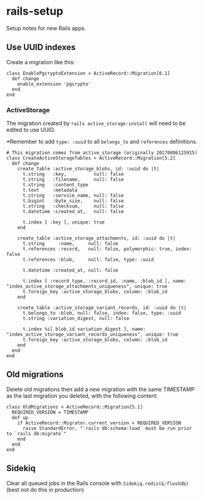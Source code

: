 # rails-setup
Setup notes for new Rails apps.

## Use UUID indexes

Create a migration like this:
```
class EnablePgcryptoExtension < ActiveRecord::Migration[6.1]
  def change
    enable_extension 'pgcrypto'
  end
end
```

### ActiveStorage
The migration created by `rails active_storage:install` will need to be edited to use UUID. 

*Remember to add `type: :uuid` to all `belongs_to` and `references` definitions.
```
# This migration comes from active_storage (originally 20170806125915)
class CreateActiveStorageTables < ActiveRecord::Migration[5.2]
  def change
    create_table :active_storage_blobs, id: :uuid do |t|
      t.string   :key,          null: false
      t.string   :filename,     null: false
      t.string   :content_type
      t.text     :metadata
      t.string   :service_name, null: false
      t.bigint   :byte_size,    null: false
      t.string   :checksum,     null: false
      t.datetime :created_at,   null: false

      t.index [ :key ], unique: true
    end

    create_table :active_storage_attachments, id: :uuid do |t|
      t.string     :name,     null: false
      t.references :record,   null: false, polymorphic: true, index: false
      t.references :blob,     null: false, type: :uuid

      t.datetime :created_at, null: false

      t.index [ :record_type, :record_id, :name, :blob_id ], name: "index_active_storage_attachments_uniqueness", unique: true
      t.foreign_key :active_storage_blobs, column: :blob_id
    end

    create_table :active_storage_variant_records, id: :uuid do |t|
      t.belongs_to :blob, null: false, index: false, type: :uuid
      t.string :variation_digest, null: false

      t.index %i[ blob_id variation_digest ], name: "index_active_storage_variant_records_uniqueness", unique: true
      t.foreign_key :active_storage_blobs, column: :blob_id
    end
  end
end
```

## Old migrations
Delete old migrations then add a new migration with the same TIMESTAMP as the last migration you deleted, with the following content:
```
class OldMigrations < ActiveRecord::Migration[5.1]
  REQUIRED_VERSION = TIMESTAMP
  def up
    if ActiveRecord::Migrator.current_version < REQUIRED_VERSION
      raise StandardError, "`rails db:schema:load` must be run prior to `rails db:migrate`"
    end
  end
end
```

## Sidekiq
Clear all queued jobs in the Rails console with `Sidekiq.redis(&:flushdb)` (best not do this in production)
